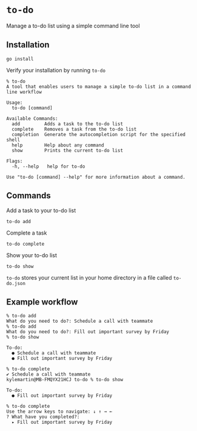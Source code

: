# `to-do`

Manage a to-do list using a simple command line tool

## Installation

```
go install
```

Verify your installation by running `to-do`
```
% to-do
A tool that enables users to manage a simple to-do list in a command line workflow

Usage:
  to-do [command]

Available Commands:
  add         Adds a task to the to-do list
  complete    Removes a task from the to-do list
  completion  Generate the autocompletion script for the specified shell
  help        Help about any command
  show        Prints the current to-do list

Flags:
  -h, --help   help for to-do

Use "to-do [command] --help" for more information about a command.
```

## Commands

Add a task to your to-do list
```
to-do add
```

Complete a task
```
to-do complete
```

Show your to-do list
```
to-do show
```

`to-do` stores your current list in your home directory in a file called `to-do.json`

## Example workflow

```
% to-do add 
What do you need to do?: Schedule a call with teammate
% to-do add
What do you need to do?: Fill out important survey by Friday
% to-do show

To-do: 
  ● Schedule a call with teammate
  ● Fill out important survey by Friday

% to-do complete
✔ Schedule a call with teammate
kylemartin@MB-FMQYX21HCJ to-do % to-do show    

To-do: 
  ● Fill out important survey by Friday

% to-do complete
Use the arrow keys to navigate: ↓ ↑ → ← 
? What have you completed?: 
  ▸ Fill out important survey by Friday
```
